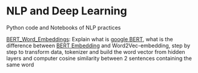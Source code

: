# NLP and Deep Learning
Python code and Notebooks of NLP practices

[BERT_Word_Embeddings](/natural-language-processing/BERT_Word_Embeddings.ipynb): Explain what is [google BERT](https://github.com/google-research/bert), what is the difference between [BERT Embedding](https://github.com/google-research/bert) and Word2Vec-embedding, step by step to transform data, tokenizer and build the word vector from hidden layers and computer cosine similarity between 2 sentences containing the same word


